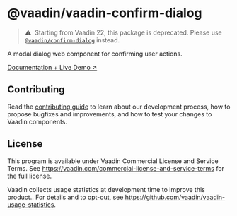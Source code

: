 # @vaadin/vaadin-confirm-dialog

> ⚠️&nbsp; Starting from Vaadin 22, this package is deprecated.
> Please use [`@vaadin/confirm-dialog`](https://www.npmjs.com/package/@vaadin/confirm-dialog) instead.

A modal dialog web component for confirming user actions.

[Documentation + Live Demo ↗](https://vaadin.com/docs/latest/components/confirm-dialog)

## Contributing

Read the [contributing guide](https://vaadin.com/docs/latest/contributing/overview) to learn about our development process, how to propose bugfixes and improvements, and how to test your changes to Vaadin components.

## License

This program is available under Vaadin Commercial License and Service Terms.
See https://vaadin.com/commercial-license-and-service-terms for the full
license.

Vaadin collects usage statistics at development time to improve this product..
For details and to opt-out, see https://github.com/vaadin/vaadin-usage-statistics.
